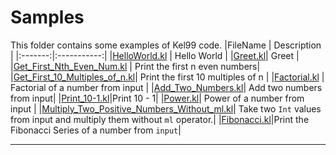 # Samples
This folder contains some examples of Kel99 code.
|FileName | Description |
|:-------:|:-----------:|
|[HelloWorld.kl](HelloWorld.kl) | Hello World |
|[Greet.kl](Greet.kl)| Greet |
|[Get_First_Nth_Even_Num.kl](Get_First_Nth_Even_Num.kl) | Print the first n even numbers|
|[Get_First_10_Multiples_of_n.kl](Get_First_10_multiples_of_n.kl)| Print the first 10 multiples of n |
|[Factorial.kl](Factorial.kl) | Factorial of a number from input |
|[Add_Two_Numbers.kl](Add_Two_Numbers.kl)| Add two numbers from input|
|[Print_10-1.kl](Print_10-1.kl)|Print 10 - 1|
|[Power.kl](Power.kl)| Power of a number from input |
|[Multiply_Two_Positive_Numbers_Without_ml.kl](Multiply_Two_Positive_Numbers_Without_ml.kl)| Take two `Int` values from input and multiply them without `ml` operator.|
|[Fibonacci.kl](Fibonacci.kl)|Print the Fibonacci Series of a number from `input`|
***
